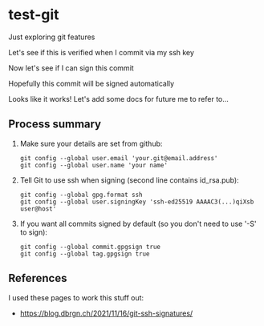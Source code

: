 # test-git
Just exploring git features

Let's see if this is verified when I commit via my ssh key

Now let's see if I can sign this commit

Hopefully this commit will be signed automatically

Looks like it works!  Let's add some docs for future me to refer to...

## Process summary

1.  Make sure your details are set from github:
    ```
    git config --global user.email 'your.git@email.address'
    git config --global user.name 'your name'
    ```

2.  Tell Git to use ssh when signing (second line contains id_rsa.pub):
    ```
    git config --global gpg.format ssh
    git config --global user.signingKey 'ssh-ed25519 AAAAC3(...)qiXsb user@host'
    ```

3.  If you want all commits signed by default (so you don't need to
    use '-S' to sign):
    ```
    git config --global commit.gpgsign true
    git config --global tag.gpgsign true
    ```

## References

I used these pages to work this stuff out:

* https://blog.dbrgn.ch/2021/11/16/git-ssh-signatures/

